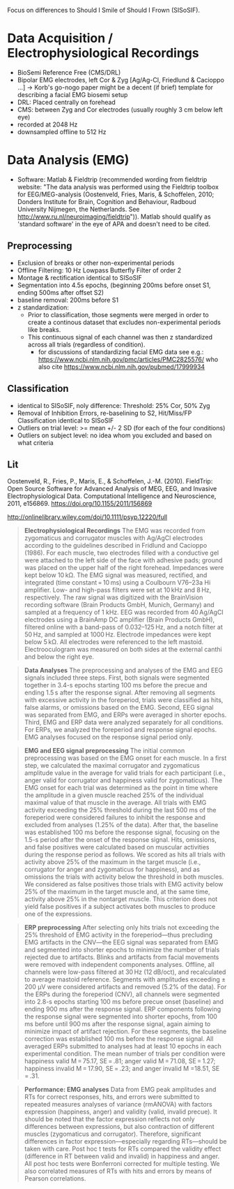 Focus on differences to Should I Smile of Should I Frown (SISoSIF).

# Data Acquisition / Electrophysiological Recordings
- BioSemi Reference Free (CMS/DRL)
- Bipolar EMG electrodes, left Cor & Zyg [Ag/Ag-Cl, Friedlund & Cacioppo ...] -> Korb's go-nogo paper might be a decent (if brief) template for describing a facial EMG biosemi setup
- DRL: Placed centrally on forehead
- CMS: between Zyg and Cor electrodes (usually roughly 3 cm below left eye)
- recorded at 2048 Hz
- downsampled offline to 512 Hz

# Data Analysis (EMG)
- Software: Matlab & Fieldtrip (recommended wording from fieldtrip website: "The data analysis was performed using the Fieldtrip toolbox for EEG/MEG-analysis (Oostenveld, Fries, Maris, & Schoffelen, 2010; Donders Institute for Brain, Cognition and Behaviour, Radboud University Nijmegen, the Netherlands. See http://www.ru.nl/neuroimaging/fieldtrip")). Matlab should qualify as 'standard software' in the eye of APA and doesn't need to be cited.

## Preprocessing
- Exclusion of breaks or other non-experimental periods
- Offline Filtering: 10 Hz Lowpass Butterfly Filter of order 2
- Montage & rectification identical to SISoSIF
- Segmentation into 4.5s epochs, (beginning 200ms before onset S1, ending 500ms after offset S2)
- baseline removal: 200ms before S1
- z standardization:
  - Prior to classification, those segments were merged in order to create a continous dataset that excludes non-experimental periods like breaks.
  - This continuous signal of each channel was then z standardized across all trials (regardless of condition).
     - for discussions of standardizing facial EMG data see e.g.: https://www.ncbi.nlm.nih.gov/pmc/articles/PMC2825576/ who also cite https://www.ncbi.nlm.nih.gov/pubmed/17999934

## Classification
- identical to SISoSIF, noly difference: Threshold: 25% Cor, 50% Zyg
- Removal of Inhibition Errors, re-baselining to S2, Hit/Miss/FP Classification identical to SISoSIF
- Outliers on trial level: >= mean +/- 2 SD (for each of the four conditions)
- Outliers on subject level: no idea whom you excluded and based on what criteria

## Lit
Oostenveld, R., Fries, P., Maris, E., & Schoffelen, J.-M. (2010). FieldTrip: Open Source Software for Advanced Analysis of MEG, EEG, and Invasive Electrophysiological Data. Computational Intelligence and Neuroscience, 2011, e156869. https://doi.org/10.1155/2011/156869

http://onlinelibrary.wiley.com/doi/10.1111/psyp.12220/full
> **Electrophysiological Recordings**
> The EMG was recorded from zygomaticus and corrugator muscles with Ag/AgCl electrodes according to the guidelines described in Fridlund and Cacioppo (1986). For each muscle, two electrodes filled with a conductive gel were attached to the left side of the face with adhesive pads; ground was placed on the upper half of the right forehead. Impedances were kept below 10 kΩ. The EMG signal was measured, rectified, and integrated (time constant = 10 ms) using a Coulbourn V76–23a Hi amplifier. Low- and high-pass filters were set at 10 kHz and 8 Hz, respectively. The raw signal was digitized with the BrainVision recording software (Brain Products GmbH, Munich, Germany) and sampled at a frequency of 1 kHz.
> EEG was recorded from 40 Ag/AgCl electrodes using a BrainAmp DC amplifier (Brain Products GmbH), filtered online with a band-pass of 0.032–125 Hz, and a notch filter at 50 Hz, and sampled at 1000 Hz. Electrode impedances were kept below 5 kΩ. All electrodes were referenced to the left mastoid. Electrooculogram was measured on both sides at the external canthi and below the right eye.

> **Data Analyses**
> The preprocessing and analyses of the EMG and EEG signals included three steps. First, both signals were segmented together in 3.4-s epochs starting 100 ms before the precue and ending 1.5 s after the response signal. After removing all segments with excessive activity in the foreperiod, trials were classified as hits, false alarms, or omissions based on the EMG. Second, EEG signal was separated from EMG, and ERPs were averaged in shorter epochs. Third, EMG and ERP data were analyzed separately for all conditions. For ERPs, we analyzed the foreperiod and response signal epochs. EMG analyses focused on the response signal period only.

> **EMG and EEG signal preprocessing**
> The initial common preprocessing was based on the EMG onset for each muscle. In a first step, we calculated the maximal corrugator and zygomaticus amplitude value in the average for valid trials for each participant (i.e., anger valid for corrugator and happiness valid for zygomaticus). The EMG onset for each trial was determined as the point in time where the amplitude in a given muscle reached 25% of the individual maximal value of that muscle in the average. All trials with EMG activity exceeding the 25% threshold during the last 500 ms of the foreperiod were considered failures to inhibit the response and excluded from analyses (1.25% of the data). After that, the baseline was established 100 ms before the response signal, focusing on the 1.5-s period after the onset of the response signal. Hits, omissions, and false positives were calculated based on muscular activities during the response period as follows. We scored as hits all trials with activity above 25% of the maximum in the target muscle (i.e., corrugator for anger and zygomaticus for happiness), and as omissions the trials with activity below the threshold in both muscles. We considered as false positives those trials with EMG activity below 25% of the maximum in the target muscle and, at the same time, activity above 25% in the nontarget muscle. This criterion does not yield false positives if a subject activates both muscles to produce one of the expressions.

> **ERP preprocessing**
> After selecting only hits trials not exceeding the 25% threshold of EMG activity in the foreperiod—thus precluding EMG artifacts in the CNV—the EEG signal was separated from EMG and segmented into shorter epochs to minimize the number of trials rejected due to artifacts. Blinks and artifacts from facial movements were removed with independent components analyses. Offline, all channels were low-pass filtered at 30 Hz (12 dB/oct), and recalculated to average mastoid reference. Segments with amplitudes exceeding ± 200 μV were considered artifacts and removed (5.2% of the data). For the ERPs during the foreperiod (CNV), all channels were segmented into 2.8-s epochs starting 100 ms before precue onset (baseline) and ending 900 ms after the response signal. ERP components following the response signal were segmented into shorter epochs, from 100 ms before until 900 ms after the response signal, again aiming to minimize impact of artifact rejection. For these segments, the baseline correction was established 100 ms before the response signal. All averaged ERPs submitted to analyses had at least 10 epochs in each experimental condition. The mean number of trials per condition were happiness valid M = 75.17, SE = .81; anger valid M = 71.08, SE = 1.27; happiness invalid M = 17.90, SE = .23; and anger invalid M =18.51, SE = .31.

> **Performance: EMG analyses**
> Data from EMG peak amplitudes and RTs for correct responses, hits, and errors were submitted to repeated measures analyses of variance (rmANOVA) with factors expression (happiness, anger) and validity (valid, invalid precue). It should be noted that the factor expression reflects not only differences between expressions, but also contraction of different muscles (zygomaticus and corrugator). Therefore, significant differences in factor expression—especially regarding RTs—should be taken with care. Post hoc t tests for RTs compared the validity effect (difference in RT between valid and invalid) in happiness and anger. All post hoc tests were Bonferroni corrected for multiple testing. We also correlated measures of RTs with hits and errors by means of Pearson correlations.
